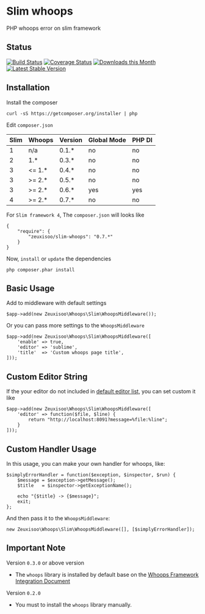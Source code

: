 # Slim whoops

PHP whoops error on slim framework

## Status

[![Build Status](https://travis-ci.org/zeuxisoo/php-slim-whoops.svg?branch=0.7.x)](https://travis-ci.org/zeuxisoo/php-slim-whoops)
[![Coverage Status](https://coveralls.io/repos/github/zeuxisoo/php-slim-whoops/badge.svg)](https://coveralls.io/github/zeuxisoo/php-slim-whoops)
[![Downloads this Month](https://img.shields.io/packagist/dm/zeuxisoo/slim-whoops.svg)](https://packagist.org/packages/zeuxisoo/slim-whoops)
[![Latest Stable Version](https://poser.pugx.org/zeuxisoo/slim-whoops/v/stable)](https://github.com/zeuxisoo/php-slim-whoops/releases)

## Installation

Install the composer

    curl -sS https://getcomposer.org/installer | php

Edit `composer.json`

| Slim | Whoops    | Version | Global Mode | PHP DI |
| ---- | --------- | ------- | ----------- | ------ |
|   1  |  n/a      | 0.1.*   | no          | no     |
|   2  |  1.*      | 0.3.*   | no          | no     |
|   3  |  <= 1.*   | 0.4.*   | no          | no     |
|   3  |  >= 2.*   | 0.5.*   | no          | no     |
|   3  |  >= 2.*   | 0.6.*   | yes         | yes    |
|   4  |  >= 2.*   | 0.7.*   | no          | no     |

For `Slim framework 4`, The `composer.json` will looks like

    {
        "require": {
            "zeuxisoo/slim-whoops": "0.7.*"
        }
    }

Now, `install` or `update` the dependencies

	php composer.phar install

## Basic Usage

Add to middleware with default settings

    $app->add(new Zeuxisoo\Whoops\Slim\WhoopsMiddleware());

Or you can pass more settings to the `WhoopsMiddleware`

    $app->add(new Zeuxisoo\Whoops\Slim\WhoopsMiddleware([
        'enable' => true,
        'editor' => 'sublime',
        'title'  => 'Custom whoops page title',
    ]));

## Custom Editor String

If the your editor do not included in [default editor list][2], you can set custom it like

    $app->add(new Zeuxisoo\Whoops\Slim\WhoopsMiddleware([
        'editor' => function($file, $line) {
            return "http://localhost:8091?message=%file:%line";
        }
    ]));

## Custom Handler Usage

In this usage, you can make your own handler for whoops, like:

	$simplyErrorHandler = function($exception, $inspector, $run) {
	    $message = $exception->getMessage();
	    $title   = $inspector->getExceptionName();

	    echo "{$title} -> {$message}";
	    exit;
	};

And then pass it to the `WhoopsMiddleware`:

	new Zeuxisoo\Whoops\Slim\WhoopsMiddleware([], [$simplyErrorHandler]);

## Important Note

Version `0.3.0` or above version

- The `whoops` library is installed by default base on the [Whoops Framework Integration Document][1]

Version `0.2.0`

- You must to install the `whoops` library manually.



[1]: https://github.com/filp/whoops/blob/master/docs/Framework%20Integration.md#contributing-an-integration-with-a-framework	"Whoops Framework Integration Document"
[2]: https://github.com/filp/whoops/blob/master/docs/Open%20Files%20In%20An%20Editor.md#open-files-in-an-editor                 "Whoops Framework Open Files In An Editor"
